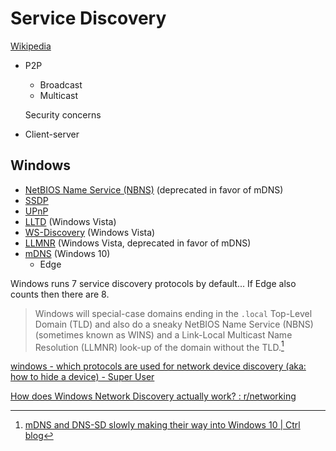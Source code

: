 # Service Discovery
[Wikipedia](https://en.wikipedia.org/wiki/Service_discovery)

- P2P
  - Broadcast
  - Multicast

  Security concerns

- Client-server

## Windows
- [NetBIOS Name Service (NBNS)](NetBIOS.md) (deprecated in favor of mDNS)
- [SSDP](Simple.md)
- [UPnP](UPnP.md)
- [LLTD](Link.md) (Windows Vista)
- [WS-Discovery](Web.md) (Windows Vista)
- [LLMNR](Link-Local.md) (Windows Vista, deprecated in favor of mDNS)
- [mDNS](mDNS.md) (Windows 10)
  - Edge

Windows runs 7 service discovery protocols by default... If Edge also counts then there are 8.

> Windows will special-case domains ending in the `.local` Top-Level Domain (TLD) and also do a sneaky NetBIOS Name Service (NBNS) (sometimes known as WINS) and a Link-Local Multicast Name Resolution (LLMNR) look-up of the domain without the TLD.[^mdns]

[windows - which protocols are used for network device discovery (aka: how to hide a device) - Super User](https://superuser.com/questions/1833733/which-protocols-are-used-for-network-device-discovery-aka-how-to-hide-a-device)

[How does Windows Network Discovery actually work? : r/networking](https://www.reddit.com/r/networking/comments/1cemlne/how_does_windows_network_discovery_actually_work/)


[^mdns]: [mDNS and DNS-SD slowly making their way into Windows 10 | Ctrl blog](https://www.ctrl.blog/entry/windows-mdns-dnssd.html)